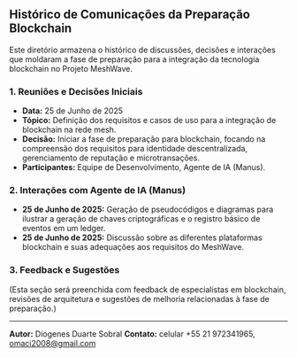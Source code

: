 

## Histórico de Comunicações da Preparação Blockchain

Este diretório armazena o histórico de discussões, decisões e interações que moldaram a fase de preparação para a integração da tecnologia blockchain no Projeto MeshWave.

### 1. Reuniões e Decisões Iniciais

*   **Data:** 25 de Junho de 2025
*   **Tópico:** Definição dos requisitos e casos de uso para a integração de blockchain na rede mesh.
*   **Decisão:** Iniciar a fase de preparação para blockchain, focando na compreensão dos requisitos para identidade descentralizada, gerenciamento de reputação e microtransações.
*   **Participantes:** Equipe de Desenvolvimento, Agente de IA (Manus).

### 2. Interações com Agente de IA (Manus)

*   **25 de Junho de 2025:** Geração de pseudocódigos e diagramas para ilustrar a geração de chaves criptográficas e o registro básico de eventos em um ledger.
*   **25 de Junho de 2025:** Discussão sobre as diferentes plataformas blockchain e suas adequações aos requisitos do MeshWave.

### 3. Feedback e Sugestões

(Esta seção será preenchida com feedback de especialistas em blockchain, revisões de arquitetura e sugestões de melhoria relacionadas à fase de preparação.)

---

**Autor:** Diogenes Duarte Sobral
**Contato:** celular +55 21 972341965, omaci2008@gmail.com


